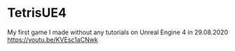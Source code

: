 # TetrisUE4
My first game I made without any tutorials on Unreal Engine 4 in 29.08.2020
https://youtu.be/KVEsc1aCNwk
